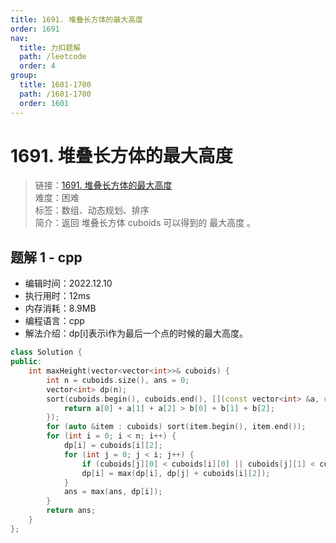 ```yaml
---
title: 1691. 堆叠长方体的最大高度
order: 1691
nav:
  title: 力扣题解
  path: /leetcode
  order: 4
group:
  title: 1601-1700
  path: /1601-1700
  order: 1601
---
```


# 1691. 堆叠长方体的最大高度
    
> 链接：[1691. 堆叠长方体的最大高度](https://leetcode.cn/problems/maximum-height-by-stacking-cuboids)  
> 难度：困难  
> 标签：数组、动态规划、排序  
> 简介：返回 堆叠长方体 cuboids 可以得到的 最大高度 。
      
## 题解 1 - cpp
- 编辑时间：2022.12.10
- 执行用时：12ms
- 内存消耗：8.9MB
- 编程语言：cpp
- 解法介绍：dp[i]表示i作为最后一个点的时候的最大高度。
```cpp
class Solution {
public:
    int maxHeight(vector<vector<int>>& cuboids) {
        int n = cuboids.size(), ans = 0;
        vector<int> dp(n);
        sort(cuboids.begin(), cuboids.end(), [](const vector<int> &a, const vector<int> &b){
            return a[0] + a[1] + a[2] > b[0] + b[1] + b[2];
        });
        for (auto &item : cuboids) sort(item.begin(), item.end());
        for (int i = 0; i < n; i++) {
            dp[i] = cuboids[i][2];
            for (int j = 0; j < i; j++) {
                if (cuboids[j][0] < cuboids[i][0] || cuboids[j][1] < cuboids[i][1] || cuboids[j][2] < cuboids[i][2]) continue;
                dp[i] = max(dp[i], dp[j] + cuboids[i][2]);
            }
            ans = max(ans, dp[i]);
        }
        return ans;
    }
};
```

      